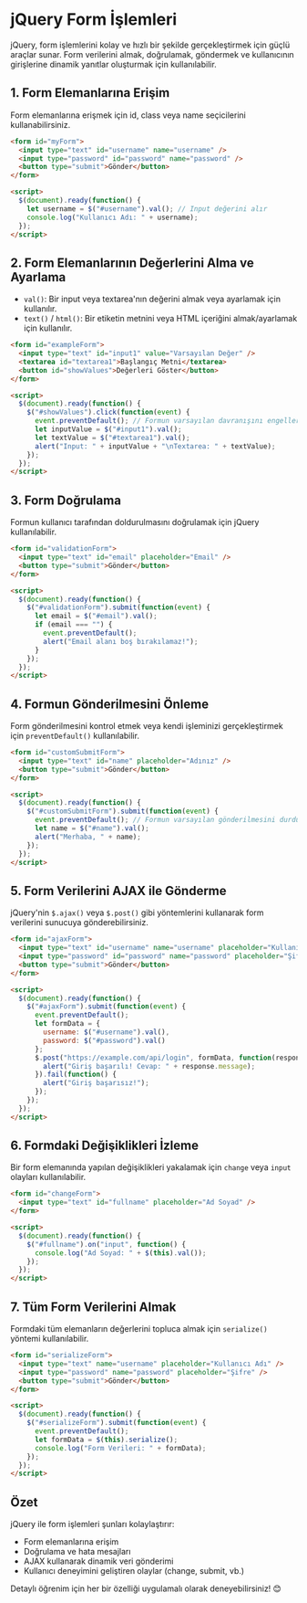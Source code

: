 # jQuery Form İşlemleri

jQuery, form işlemlerini kolay ve hızlı bir şekilde gerçekleştirmek için güçlü araçlar sunar. Form verilerini almak, doğrulamak, göndermek ve kullanıcının girişlerine dinamik yanıtlar oluşturmak için kullanılabilir.

## 1. Form Elemanlarına Erişim

Form elemanlarına erişmek için id, class veya name seçicilerini kullanabilirsiniz.

```html
<form id="myForm">
  <input type="text" id="username" name="username" />
  <input type="password" id="password" name="password" />
  <button type="submit">Gönder</button>
</form>

<script>
  $(document).ready(function() {
    let username = $("#username").val(); // Input değerini alır
    console.log("Kullanıcı Adı: " + username);
  });
</script>
```

## 2. Form Elemanlarının Değerlerini Alma ve Ayarlama

- `val()`: Bir input veya textarea'nın değerini almak veya ayarlamak için kullanılır.
- `text()` / `html()`: Bir etiketin metnini veya HTML içeriğini almak/ayarlamak için kullanılır.

```html
<form id="exampleForm">
  <input type="text" id="input1" value="Varsayılan Değer" />
  <textarea id="textarea1">Başlangıç Metni</textarea>
  <button id="showValues">Değerleri Göster</button>
</form>

<script>
  $(document).ready(function() {
    $("#showValues").click(function(event) {
      event.preventDefault(); // Formun varsayılan davranışını engeller
      let inputValue = $("#input1").val();
      let textValue = $("#textarea1").val();
      alert("Input: " + inputValue + "\nTextarea: " + textValue);
    });
  });
</script>
```

## 3. Form Doğrulama

Formun kullanıcı tarafından doldurulmasını doğrulamak için jQuery kullanılabilir.

```html
<form id="validationForm">
  <input type="text" id="email" placeholder="Email" />
  <button type="submit">Gönder</button>
</form>

<script>
  $(document).ready(function() {
    $("#validationForm").submit(function(event) {
      let email = $("#email").val();
      if (email === "") {
        event.preventDefault();
        alert("Email alanı boş bırakılamaz!");
      }
    });
  });
</script>
```

## 4. Formun Gönderilmesini Önleme

Form gönderilmesini kontrol etmek veya kendi işleminizi gerçekleştirmek için `preventDefault()` kullanılabilir.

```html
<form id="customSubmitForm">
  <input type="text" id="name" placeholder="Adınız" />
  <button type="submit">Gönder</button>
</form>

<script>
  $(document).ready(function() {
    $("#customSubmitForm").submit(function(event) {
      event.preventDefault(); // Formun varsayılan gönderilmesini durdurur
      let name = $("#name").val();
      alert("Merhaba, " + name);
    });
  });
</script>
```

## 5. Form Verilerini AJAX ile Gönderme

jQuery'nin `$.ajax()` veya `$.post()` gibi yöntemlerini kullanarak form verilerini sunucuya gönderebilirsiniz.

```html
<form id="ajaxForm">
  <input type="text" id="username" name="username" placeholder="Kullanıcı Adı" />
  <input type="password" id="password" name="password" placeholder="Şifre" />
  <button type="submit">Gönder</button>
</form>

<script>
  $(document).ready(function() {
    $("#ajaxForm").submit(function(event) {
      event.preventDefault();
      let formData = {
        username: $("#username").val(),
        password: $("#password").val()
      };
      $.post("https://example.com/api/login", formData, function(response) {
        alert("Giriş başarılı! Cevap: " + response.message);
      }).fail(function() {
        alert("Giriş başarısız!");
      });
    });
  });
</script>
```

## 6. Formdaki Değişiklikleri İzleme

Bir form elemanında yapılan değişiklikleri yakalamak için `change` veya `input` olayları kullanılabilir.

```html
<form id="changeForm">
  <input type="text" id="fullname" placeholder="Ad Soyad" />
</form>

<script>
  $(document).ready(function() {
    $("#fullname").on("input", function() {
      console.log("Ad Soyad: " + $(this).val());
    });
  });
</script>
```

## 7. Tüm Form Verilerini Almak

Formdaki tüm elemanların değerlerini topluca almak için `serialize()` yöntemi kullanılabilir.

```html
<form id="serializeForm">
  <input type="text" name="username" placeholder="Kullanıcı Adı" />
  <input type="password" name="password" placeholder="Şifre" />
  <button type="submit">Gönder</button>
</form>

<script>
  $(document).ready(function() {
    $("#serializeForm").submit(function(event) {
      event.preventDefault();
      let formData = $(this).serialize();
      console.log("Form Verileri: " + formData);
    });
  });
</script>
```

## Özet

jQuery ile form işlemleri şunları kolaylaştırır:

- Form elemanlarına erişim
- Doğrulama ve hata mesajları
- AJAX kullanarak dinamik veri gönderimi
- Kullanıcı deneyimini geliştiren olaylar (change, submit, vb.)

Detaylı öğrenim için her bir özelliği uygulamalı olarak deneyebilirsiniz! 😊